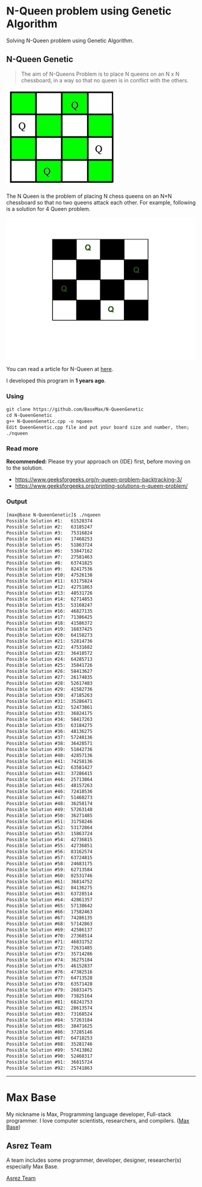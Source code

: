 # N-Queen problem using Genetic Algorithm

Solving N-Queen problem using Genetic Algorithm.

## N-Queen Genetic

> The aim of N-Queens Problem is to place N queens on an N x N chessboard, in a way so that no queen is in conflict with the others.

![N-Queen Genetic](nQueen-solution.png)

The N Queen is the problem of placing N chess queens on an N×N chessboard so that no two queens attack each other. For example, following is a solution for 4 Queen problem.

![N-QueenGenetic problem](N_Queen_Problem.jpg)

You can read a article for N-Queen at [here](article.pdf).

I developed this program in **1 years ago**.

### Using

```
git clone https://github.com/BaseMax/N-QueenGenetic
cd N-QueenGenetic
g++ N-QueenGenetic.cpp -o nqueen
Edit QueenGenetic.cpp file and put your board size and number, then;
./nqueen
```

### Read more

**Recommended:** Please try your approach on {IDE} first, before moving on to the solution.

- https://www.geeksforgeeks.org/n-queen-problem-backtracking-3/
- https://www.geeksforgeeks.org/printing-solutions-n-queen-problem/

### Output

```
[max@base N-QueenGenetic]$ ./nqueen 
Possible Solution #1:	61528374
Possible Solution #2:	63185247
Possible Solution #3:	75316824
Possible Solution #4:	17468253
Possible Solution #5:	51863724
Possible Solution #6:	53847162
Possible Solution #7:	27581463
Possible Solution #8:	63741825
Possible Solution #9:	82417536
Possible Solution #10:	47526138
Possible Solution #11:	63175824
Possible Solution #12:	42751863
Possible Solution #13:	48531726
Possible Solution #14:	62714853
Possible Solution #15:	53168247
Possible Solution #16:	46827135
Possible Solution #17:	71386425
Possible Solution #18:	41586372
Possible Solution #19:	16837425
Possible Solution #20:	64158273
Possible Solution #21:	52814736
Possible Solution #22:	47531682
Possible Solution #23:	36418572
Possible Solution #24:	64285713
Possible Solution #25:	35841726
Possible Solution #26:	58413627
Possible Solution #27:	26174835
Possible Solution #28:	52617483
Possible Solution #29:	41582736
Possible Solution #30:	47185263
Possible Solution #31:	35286471
Possible Solution #32:	52473861
Possible Solution #33:	36824175
Possible Solution #34:	58417263
Possible Solution #35:	63184275
Possible Solution #36:	48136275
Possible Solution #37:	57248136
Possible Solution #38:	36428571
Possible Solution #39:	51842736
Possible Solution #40:	42857136
Possible Solution #41:	74258136
Possible Solution #42:	63581427
Possible Solution #43:	37286415
Possible Solution #44:	25713864
Possible Solution #45:	48157263
Possible Solution #46:	72418536
Possible Solution #47:	51468273
Possible Solution #48:	36258174
Possible Solution #49:	57263148
Possible Solution #50:	36271485
Possible Solution #51:	31758246
Possible Solution #52:	53172864
Possible Solution #53:	15863724
Possible Solution #54:	42736815
Possible Solution #55:	42736851
Possible Solution #56:	83162574
Possible Solution #57:	63724815
Possible Solution #58:	24683175
Possible Solution #59:	62713584
Possible Solution #60:	82531746
Possible Solution #61:	36814752
Possible Solution #62:	84136275
Possible Solution #63:	63728514
Possible Solution #64:	42861357
Possible Solution #65:	57138642
Possible Solution #66:	17582463
Possible Solution #67:	74286135
Possible Solution #68:	57142863
Possible Solution #69:	42586137
Possible Solution #70:	27368514
Possible Solution #71:	46831752
Possible Solution #72:	72631485
Possible Solution #73:	35714286
Possible Solution #74:	36275184
Possible Solution #75:	46152837
Possible Solution #76:	47382516
Possible Solution #77:	64713528
Possible Solution #78:	63571428
Possible Solution #79:	26831475
Possible Solution #80:	73825164
Possible Solution #81:	68241753
Possible Solution #82:	28613574
Possible Solution #83:	73168524
Possible Solution #84:	57263184
Possible Solution #85:	38471625
Possible Solution #86:	37285146
Possible Solution #87:	64718253
Possible Solution #88:	35281746
Possible Solution #89:	57413862
Possible Solution #90:	52468317
Possible Solution #91:	36815724
Possible Solution #92:	25741863
```
----

# Max Base

My nickname is Max, Programming language developer, Full-stack programmer. I love computer scientists, researchers, and compilers. ([Max Base](https://maxbase.org/))

## Asrez Team

A team includes some programmer, developer, designer, researcher(s) especially Max Base.

[Asrez Team](https://www.asrez.com/)

